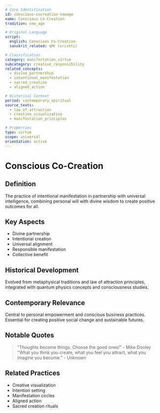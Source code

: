 ```yaml
---
# Core Identification
id: conscious-cocreation-newage
name: Conscious Co-Creation
tradition: new_age

# Original Language
script:
  english: Conscious Co-Creation
  sanskrit_related: सृष्टि (srishti)

# Classification
category: manifestation_virtue
subcategory: creative_responsibility
related_concepts:
  - divine_partnership
  - intentional_manifestation
  - sacred_creation
  - aligned_action

# Historical Context
period: contemporary_spiritual
source_texts:
  - law_of_attraction
  - creative_visualization
  - manifestation_principles

# Properties
type: virtue
scope: universal
orientation: active
---
```


# Conscious Co-Creation

## Definition
The practice of intentional manifestation in partnership with universal intelligence, combining personal will with divine wisdom to create positive outcomes for all.

## Key Aspects
- Divine partnership
- Intentional creation
- Universal alignment
- Responsible manifestation
- Collective benefit

## Historical Development
Evolved from metaphysical traditions and law of attraction principles, integrated with quantum physics concepts and consciousness studies.

## Contemporary Relevance
Central to personal empowerment and conscious business practices. Essential for creating positive social change and sustainable futures.

## Notable Quotes
> "Thoughts become things. Choose the good ones!" - Mike Dooley
> "What you think you create, what you feel you attract, what you imagine you become." - Unknown

## Related Practices
- Creative visualization
- Intention setting
- Manifestation circles
- Aligned action
- Sacred creation rituals
